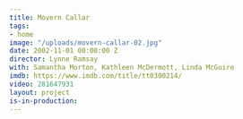 ```yaml
---
title: Movern Callar
tags:
- home
image: "/uploads/movern-callar-02.jpg"
date: 2002-11-01 00:00:00 Z
director: Lynne Ramsay
with: Samantha Morton, Kathleen McDermott, Linda McGuire 
imdb: https://www.imdb.com/title/tt0300214/
video: 281647931
layout: project
is-in-production: 
---
```


